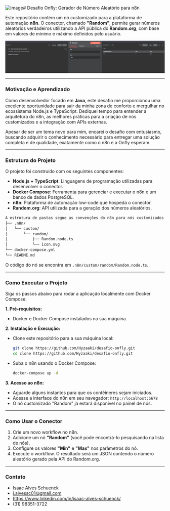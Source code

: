 <img width="580" height="148" alt="image" src="https://github.com/user-attachments/assets/a381fad1-bff8-4bc3-8b9f-74c6cc4ac293" /># Desafio Onfly: Gerador de Número Aleatório para n8n

Este repositório contém um nó customizado para a plataforma de automação **n8n**. O conector, chamado **"Random"**, permite gerar números aleatórios verdadeiros utilizando a API pública do **Random.org**, com base em valores de mínimo e máximo definidos pelo usuário.

<img src="./docs/n8n_screenshot.png" alt="Screenshot do nó Random no n8n" width="800"/>

---

### **Motivação e Aprendizado**

Como desenvolvedor focado em **Java**, este desafio me proporcionou uma excelente oportunidade para sair da minha zona de conforto e mergulhar no ecossistema Node.js e TypeScript. Dediquei tempo para entender a arquitetura do n8n, as melhores práticas para a criação de nós customizados e a integração com APIs externas.

Apesar de ser um tema novo para mim, encarei o desafio com entusiasmo, buscando adquirir o conhecimento necessário para entregar uma solução completa e de qualidade, exatamente como o n8n e a Onfly esperam.

---

### **Estrutura do Projeto**

O projeto foi construído com os seguintes componentes:

* **Node.js + TypeScript**: Linguagens de programação utilizadas para desenvolver o conector.
* **Docker Compose**: Ferramenta para gerenciar e executar o n8n e um banco de dados PostgreSQL.
* **n8n**: Plataforma de automação low-code que hospeda o conector.
* **Random.org**: API utilizada para a geração dos números aleatórios.

```bash
A estrutura de pastas segue as convenções do n8n para nós customizados:
├── .n8n/
│   └── custom/
│       └── random/
│           ├── Random.node.ts
│           └── icon.svg
└── docker-compose.yml
└── README.md
```

O código do nó se encontra em `.n8n/custom/random/Random.node.ts`.

---

### **Como Executar o Projeto**

Siga os passos abaixo para rodar a aplicação localmente com Docker Compose:

**1. Pré-requisitos:**

* Docker e Docker Compose instalados na sua máquina.

**2. Instalação e Execução:**

* Clone este repositório para a sua máquina local:
    ```bash
    git clone https://github.com/Hyzaaki/desafio-onfly.git
    cd clone https://github.com/Hyzaaki/desafio-onfly.git
    ```
* Suba o n8n usando o Docker Compose:
    ```bash
    docker-compose up -d
    ```

**3. Acesso ao n8n:**

* Aguarde alguns instantes para que os contêineres sejam iniciados.
* Acesse a interface do n8n em seu navegador: `http://localhost:5678`
* O nó customizado "Random" já estará disponível no painel de nós.

---

### **Como Usar o Conector**

1.  Crie um novo workflow no n8n.
2.  Adicione um nó **"Random"** (você pode encontrá-lo pesquisando na lista de nós).
3.  Configure os valores **"Min"** e **"Max"** nos parâmetros do nó.
4.  Execute o workflow. O resultado será um JSON contendo o número aleatório gerado pela API do Random.org.

---

### **Contato**

* Isaac Alves Schuenck
* i.alvessc01@gmail.com
* https://www.linkedin.com/in/isaac-alves-schuenck/
* (31) 98351-3722
